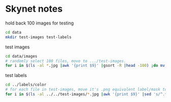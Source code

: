# Skynet notes

hold back 100 images for testing

```bash
cd data
mkdir test-images test-labels
```

test images
```bash
cd data/images
# randomly select 100 files, move to .../test-images.
for i in $(ls -al *.jpg |awk '{print $9}' |gsort -R |head -100) ;do mv -v $i ../test-images ;done
```

test labels
```bash
cd ../labels/color
# for each file in test-images, move it's .png equivalent label/mask to ../../test-labels.
for i in $(ls -al ../../test-images/*.jpg |awk '{print $9}' |sed 's/^.*\///; s/jpg/png/') ;do mv -v $i ../../test-labels/ ;done
```
